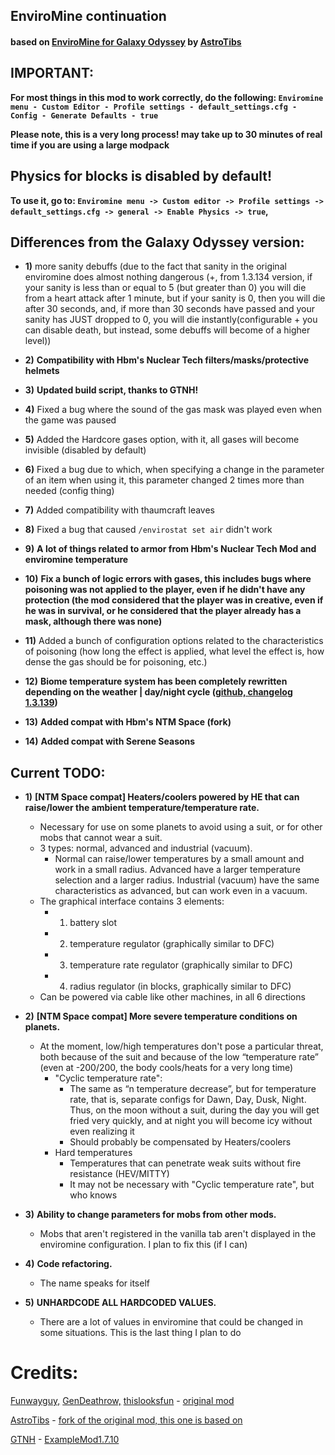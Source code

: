 ## EnviroMine continuation
#### based on [EnviroMine for Galaxy Odyssey](https://gitgud.io/AstroTibs/enviromine-for-galaxy-odyssey) by [AstroTibs](https://gitgud.io/AstroTibs)

## IMPORTANT:
**For most things in this mod to work correctly, do the following: `Enviromine menu - Custom Editor - Profile settings - default_settings.cfg - Config - Generate Defaults - true`**

**Please note, this is a very long process! may take up to 30 minutes of real time if you are using a large modpack**


## Physics for blocks is disabled by default!
**To use it, go to: `Enviromine menu -> Custom editor -> Profile settings -> default_settings.cfg -> general -> Enable Physics -> true`,**

## Differences from the Galaxy Odyssey version:



- **1)** more sanity debuffs (due to the fact that sanity in the original enviromine does almost nothing dangerous (+, from 1.3.134 version, if your sanity is less than or equal to 5 (but greater than 0) you will die from a heart attack after 1 minute, but if your sanity is 0, then you will die after 30 seconds, and, if more than 30 seconds have passed and your sanity has JUST dropped to 0, you will die instantly(configurable + you can disable death, but instead, some debuffs will become of a higher level))

- **2)** **Compatibility with Hbm's Nuclear Tech filters/masks/protective helmets**

- **3)** **Updated build script, thanks to GTNH!**

- **4)** Fixed a bug where the sound of the gas mask was played even when the game was paused

- **5)** Added the Hardcore gases option, with it, all gases will become invisible (disabled by default)

- **6)** Fixed a bug due to which, when specifying a change in the parameter of an item when using it, this parameter changed 2 times more than needed (config thing)

- **7)** Added compatibility with thaumcraft leaves

- **8)** Fixed a bug that caused `/envirostat set air` didn't work

- **9)** **A lot of things related to armor from Hbm's Nuclear Tech Mod and enviromine temperature**

- **10)** **Fix a bunch of logic errors with gases, this includes bugs where poisoning was not applied to the player, even if he didn't have any protection (the mod considered that the player was in creative, even if he was in survival, or he considered that the player already has a mask, although there was none)**

- **11)** Added a bunch of configuration options related to the characteristics of poisoning (how long the effect is applied, what level the effect is, how dense the gas should be for poisoning, etc.)

- **12)** **Biome temperature system has been completely rewritten depending on the weather | day/night cycle ([github, changelog 1.3.139](https://github.com/kotmatross28729/EnviroMine-continuation/releases/tag/1.3.139))**

- **13)** **Added compat with Hbm's NTM Space (fork)**

- **14)** **Added compat with Serene Seasons**


## Current TODO:

- **1)** **[NTM Space compat] Heaters/coolers powered by HE that can raise/lower the ambient temperature/temperature rate.**
   + Necessary for use on some planets to avoid using a suit, or for other mobs that cannot wear a suit. 
   + 3 types: normal, advanced and industrial (vacuum). 
      + Normal can raise/lower temperatures by a small amount and work in a small radius. Advanced have a larger temperature selection and a larger radius. Industrial (vacuum) have the same characteristics as advanced, but can work even in a vacuum.
   + The graphical interface contains 3 elements:
      + 1) battery slot
      + 2) temperature regulator (graphically similar to DFC)
      + 3) temperature rate regulator (graphically similar to DFC)
      + 4) radius regulator (in blocks, graphically similar to DFC)
   + Can be powered via cable like other machines, in all 6 directions

- **2)** **[NTM Space compat] More severe temperature conditions on planets.**
   + At the moment, low/high temperatures don't pose a particular threat, both because of the suit and because of the low “temperature rate” (even at -200/200, the body cools/heats for a very long time)
      + "Cyclic temperature rate":
         + The same as “n temperature decrease”, but for temperature rate, that is, separate configs for Dawn, Day, Dusk, Night. Thus, on the moon without a suit, during the day you will get fried very quickly, and at night you will become icy without even realizing it
         + Should probably be compensated by Heaters/coolers
      + Hard temperatures
         + Temperatures that can penetrate weak suits without fire resistance (HEV/MITTY)
         + It may not be necessary with "Cyclic temperature rate", but who knows

- **3)** **Ability to change parameters for mobs from other mods.**
   + Mobs that aren't registered in the vanilla tab aren't displayed in the enviromine configuration. I plan to fix this (if I can)

- **4)** **Сode refactoring.**
   + The name speaks for itself

- **5)** **UNHARDCODE ALL HARDCODED VALUES.**
   + There are a lot of values ​​in enviromine that could be changed in some situations. This is the last thing I plan to do



# Credits:

[Funwayguy,](https://github.com/Funwayguy)
[GenDeathrow,](https://github.com/GenDeathrow)
[thislooksfun](https://github.com/thislooksfun) - [original mod](https://github.com/EnviroMine/EnviroMine-1.7)


[AstroTibs](https://gitgud.io/AstroTibs) - [fork of the original mod, this one is based on](https://gitgud.io/AstroTibs/enviromine-for-galaxy-odyssey)

[GTNH](https://github.com/orgs/GTNewHorizons/repositories) - [ExampleMod1.7.10](https://github.com/GTNewHorizons/ExampleMod1.7.10)
